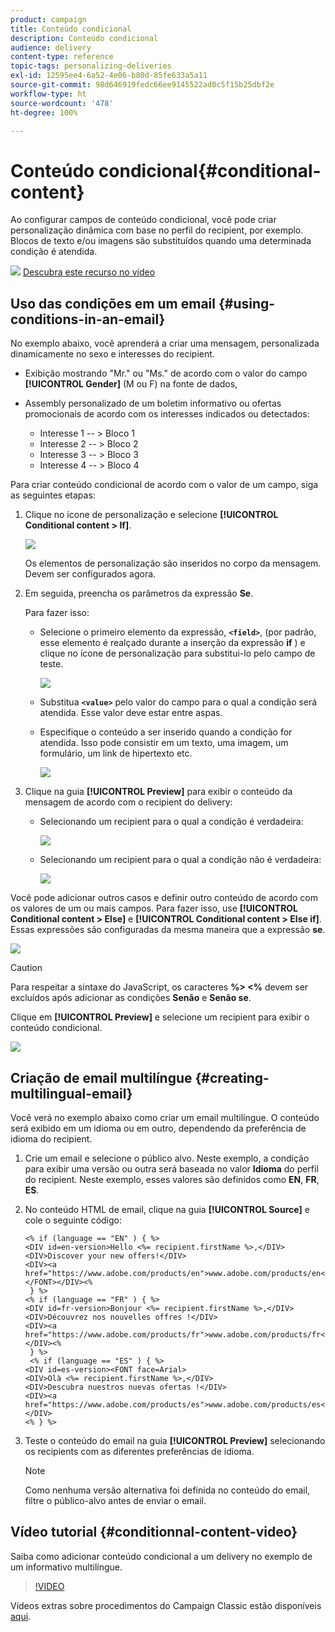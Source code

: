 ```yaml
---
product: campaign
title: Conteúdo condicional
description: Conteúdo condicional
audience: delivery
content-type: reference
topic-tags: personalizing-deliveries
exl-id: 12595ee4-6a52-4e06-b80d-85fe633a5a11
source-git-commit: 98d646919fedc66ee9145522ad0c5f15b25dbf2e
workflow-type: ht
source-wordcount: '478'
ht-degree: 100%

---
```


# Conteúdo condicional{#conditional-content}

Ao configurar campos de conteúdo condicional, você pode criar personalização dinâmica com base no perfil do recipient, por exemplo. Blocos de texto e/ou imagens são substituídos quando uma determinada condição é atendida.

![](assets/do-not-localize/how-to-video.png) [Descubra este recurso no vídeo](#conditionnal-content-video)


## Uso das condições em um email {#using-conditions-in-an-email}

No exemplo abaixo, você aprenderá a criar uma mensagem, personalizada dinamicamente no sexo e interesses do recipient.

* Exibição mostrando &quot;Mr.&quot; ou &quot;Ms.&quot; de acordo com o valor do campo **[!UICONTROL Gender]** (M ou F) na fonte de dados,
* Assembly personalizado de um boletim informativo ou ofertas promocionais de acordo com os interesses indicados ou detectados:

   * Interesse 1 -- > Bloco 1
   * Interesse 2 -- > Bloco 2
   * Interesse 3 -- > Bloco 3
   * Interesse 4 -- > Bloco 4

Para criar conteúdo condicional de acordo com o valor de um campo, siga as seguintes etapas:

1. Clique no ícone de personalização e selecione **[!UICONTROL Conditional content > If]**.

   ![](assets/s_ncs_user_conditional_content02.png)

   Os elementos de personalização são inseridos no corpo da mensagem. Devem ser configurados agora.

1. Em seguida, preencha os parâmetros da expressão **Se**.

   Para fazer isso:

   * Selecione o primeiro elemento da expressão, **`<field>`**, (por padrão, esse elemento é realçado durante a inserção da expressão **if** ) e clique no ícone de personalização para substitui-lo pelo campo de teste.

      ![](assets/s_ncs_user_conditional_content03.png)

   * Substitua **`<value>`** pelo valor do campo para o qual a condição será atendida. Esse valor deve estar entre aspas.
   * Especifique o conteúdo a ser inserido quando a condição for atendida. Isso pode consistir em um texto, uma imagem, um formulário, um link de hipertexto etc.

      ![](assets/s_ncs_user_conditional_content04.png)

1. Clique na guia **[!UICONTROL Preview]** para exibir o conteúdo da mensagem de acordo com o recipient do delivery:

   * Selecionando um recipient para o qual a condição é verdadeira:

      ![](assets/s_ncs_user_conditional_content05.png)

   * Selecionando um recipient para o qual a condição não é verdadeira:

      ![](assets/s_ncs_user_conditional_content06.png)

Você pode adicionar outros casos e definir outro conteúdo de acordo com os valores de um ou mais campos. Para fazer isso, use **[!UICONTROL Conditional content > Else]** e **[!UICONTROL Conditional content > Else if]**. Essas expressões são configuradas da mesma maneira que a expressão **se**.

![](assets/s_ncs_user_conditional_content07.png)

>[!CAUTION]
>
>Para respeitar a sintaxe do JavaScript, os caracteres **%> &lt;%** devem ser excluídos após adicionar as condições **Senão** e **Senão se**.

Clique em **[!UICONTROL Preview]** e selecione um recipient para exibir o conteúdo condicional.

![](assets/s_ncs_user_conditional_content08.png)

## Criação de email multilíngue {#creating-multilingual-email}

Você verá no exemplo abaixo como criar um email multilíngue. O conteúdo será exibido em um idioma ou em outro, dependendo da preferência de idioma do recipient.

1. Crie um email e selecione o público alvo. Neste exemplo, a condição para exibir uma versão ou outra será baseada no valor **Idioma** do perfil do recipient. Neste exemplo, esses valores são definidos como **EN**, **FR**, **ES**.
1. No conteúdo HTML de email, clique na guia **[!UICONTROL Source]** e cole o seguinte código:

   ```
   <% if (language == "EN" ) { %>
   <DIV id=en-version>Hello <%= recipient.firstName %>,</DIV>
   <DIV>Discover your new offers!</DIV>
   <DIV><a href="https://www.adobe.com/products/en">www.adobe.com/products/en</A></FONT></DIV><%
    } %>
   <% if (language == "FR" ) { %>
   <DIV id=fr-version>Bonjour <%= recipient.firstName %>,</DIV>
   <DIV>Découvrez nos nouvelles offres !</DIV>
   <DIV><a href="https://www.adobe.com/products/fr">www.adobe.com/products/fr</A></DIV><%
    } %>
    <% if (language == "ES" ) { %>
   <DIV id=es-version><FONT face=Arial>
   <DIV>Olà <%= recipient.firstName %>,</DIV>
   <DIV>Descubra nuestros nuevas ofertas !</DIV>
   <DIV><a href="https://www.adobe.com/products/es">www.adobe.com/products/es</A></DIV>
   <% } %>
   ```

1. Teste o conteúdo do email na guia **[!UICONTROL Preview]** selecionando os recipients com as diferentes preferências de idioma.

   >[!NOTE]
   >
   >Como nenhuma versão alternativa foi definida no conteúdo do email, filtre o público-alvo antes de enviar o email.

## Vídeo tutorial {#conditionnal-content-video}

Saiba como adicionar conteúdo condicional a um delivery no exemplo de um informativo multilíngue.

>[!VIDEO](https://video.tv.adobe.com/v/24926?quality=12)

Vídeos extras sobre procedimentos do Campaign Classic estão disponíveis [aqui](https://experienceleague.adobe.com/docs/campaign-classic-learn/tutorials/overview.html?lang=pt-BR).
